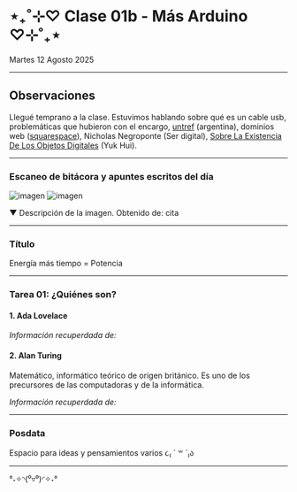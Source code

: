 # ⋆₊˚⊹♡ Clase 01b - Más Arduino ♡⊹˚₊⋆

Martes 12 Agosto 2025

***

## Observaciones

Llegué temprano a la clase. Estuvimos hablando sobre qué es un cable usb, problemáticas que hubieron con el encargo, [untref](https://untref.edu.ar/) (argentina), dominios web ([squarespace](https://domains.squarespace.com/?_gl=1*738hd0*_up*MQ..*_gs*MQ..&gclid=Cj0KCQjwzOvEBhDVARIsADHfJJTEeJeN1TUNGCQxNz5-yvEQEs0rlOaKYU0JzthbDLx4wCnfbLYaDycaAgLrEALw_wcB&gclsrc=aw.ds&gbraid=0AAAAADxS_FJc4H4HTS-bmCfMnLfT0mUS-)), Nicholas Negroponte (Ser digital), [Sobre La Existencia De Los Objetos Digitales](https://www.buscalibre.cl/libro-sobre-la-existencia-de-los-objetos-digitales/9788412703405/p/55760017) (Yuk Hui).

***

### Escaneo de bitácora y apuntes escritos del día

![imagen](./archivos/.)
![imagen](./archivos/.)

▼ Descripción de la imagen. Obtenido de: cita


***

### Título

Energía más tiempo = Potencia


***

### Tarea 01: ¿Quiénes son?

#### 1. Ada Lovelace


*Información recuperdada de:*

#### 2. Alan Turing

Matemático, informático teórico de origen británico.
Es uno de los precursores de las computadoras y de la informática. 

*Información recuperdada de:*

***

### Posdata

Espacio para ideas y pensamientos varios ૮₍ ´ ꒳ `₎ა

***

°˖✧◝(⁰▿⁰)◜✧˖°
